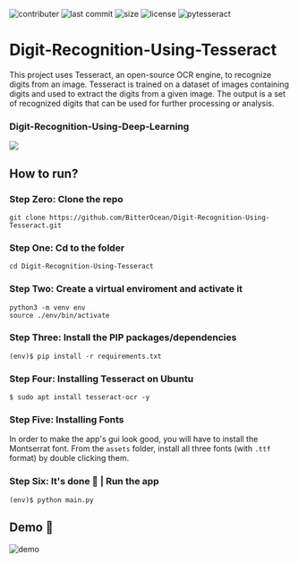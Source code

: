 ![contributer](https://img.shields.io/github/contributors/BitterOcean/Digit-Recognition-Using-Tesseract?style=for-the-badge)
![last commit](https://img.shields.io/github/last-commit/BitterOcean/Digit-Recognition-Using-Tesseract?style=for-the-badge)
![size](https://img.shields.io/github/repo-size/BitterOcean/Digit-Recognition-Using-Tesseract?style=for-the-badge)
![license](https://img.shields.io/github/license/BitterOcean/Digit-Recognition-Using-Tesseract?style=for-the-badge)
![pytesseract](https://img.shields.io/pypi/pyversions/pytesseract?style=for-the-badge)

# Digit-Recognition-Using-Tesseract
This project uses Tesseract, an open-source OCR engine, to recognize digits from an image. Tesseract is trained on a dataset of images containing digits and used to extract the digits from a given image. The output is a set of recognized digits that can be used for further processing or analysis.

### Digit-Recognition-Using-Deep-Learning
<a href="https://colab.research.google.com/drive/1HfauhJPX467NgyHY4QpjuiyO-hcU7lE_?usp=sharing" target="_blank"> <img src="https://img.shields.io/badge/Google%20Colab-Source%20Code-%23F9AB00?style=for-the-badge&logo=googlecolab" /> </a>

## How to run?

### Step Zero: Clone the repo
```code
git clone https://github.com/BitterOcean/Digit-Recognition-Using-Tesseract.git
```

### Step One: Cd to the folder
```code
cd Digit-Recognition-Using-Tesseract
```

### Step Two: Create a virtual enviroment and activate it
```code
python3 -m venv env
source ./env/bin/activate
```

### Step Three: Install the PIP packages/dependencies
```code
(env)$ pip install -r requirements.txt
```

### Step Four: Installing Tesseract on Ubuntu
```code
$ sudo apt install tesseract-ocr -y
```

### Step Five: Installing Fonts
In order to make the app's gui look good, you will have to install the Montserrat font. From the `assets` folder, install all three fonts (with `.ttf` format) by double clicking them.

### Step Six: It's done 🎉 | Run the app
```code
(env)$ python main.py
```

## Demo 🎥

![demo](https://user-images.githubusercontent.com/60509979/236934728-8f191d67-2b75-490e-8b16-e217b04ae0db.gif)
